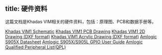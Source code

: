 title: 硬件资料
---

这篇文档是Khadas VIM相关的硬件资料，包括：原理图、PCB和数据手册等。

[Khadas VIM1 Schematic](http://dl.khadas.com/Hardware/VIM1/Schematic/VIM_V12_Sch.pdf)
[Khadas VIM1 PCB Drawing](http://dl.khadas.com/Hardware/VIM1/Schematic/VIM_V12_Silk.pdf)
[Khadas VIM1 2D Drawing (DXF format)](http://dl.khadas.com/Hardware/VIM1/Schematic/VIM1.dxf)
[Khadas VIM1 Acrylic Drawing (DXF format)](http://dl.khadas.com/Hardware/VIM1/Schematic/VIM1_Acrylic_top-bottom.7z)
[Amlogic S905X Datasheet](http://dl.khadas.com/Hardware/VIM1/Datasheet/S905X_Datasheet%20V0.3%2020170314publicversion-Wesion.pdf)
[Amlogic S905X/S905L GPIO User Guide](http://dl.khadas.com/Hardware/VIM1/Datasheet/Amlogic%20S905X%20S905L%20GPIO%20User%20Guide%20V0.2-Wesion.pdf)
[Amlogic Qualified Peripheral List(QPL)](http://dl.khadas.com/Hardware/VIM1/Datasheet/Amlogic_STB_Release_V3.3_QPL20170609-Wesion.pdf)

